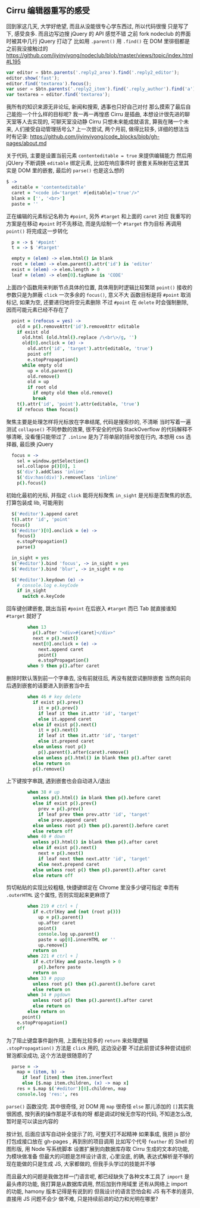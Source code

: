
Cirru 编辑器重写的感受
------

回到家这几天, 大学好绝望, 而且从没能很专心学东西过, 所以代码很慢
只是写了下, 感受良多. 而且边写边搜 jQuery 的 API 感觉不错
之前 fork nodeclub 的界面时被其中几行 jQuery 打动了
比如用 `.parent()` 用 `.find()` 在 DOM 里徘徊都是之前我没接触过的
https://github.com/jiyinyiyong/nodeclub/blob/master/views/topic/index.html#L195

```js
var editor = $btn.parents('.reply2_area').find('.reply2_editor');
editor.show('fast');
editor.find('textarea').focus();
var user = $btn.parents('.reply2_item').find('.reply_author').find('a').html();
var textarea = editor.find('textarea');
```

我所有的知识来源无非论坛, 新闻和搜索, 遇事也只好自己对付
那么摸索了最后自己能抱一个什么样的目标呢? 我一再一再惶惑
Cirru 是插曲, 本想设计很先进的聊天室等人去实现的, 可聊天室没动静
Cirru 只想未来能成就语言, 算我在赌一个未来, 人们接受自动管理括号么?
上一次尝试, 两个月前, 做得比较多, 详细的想法当时有记录:
https://github.com/jiyinyiyong/code_blocks/blob/gh-pages/about.md

关于代码, 主要是设置当前元素 `contenteditable = true` 来提供编辑能力
然后用 jQUery 不断调换 `editable` 绑定元素, 比如在响应事件时
嵌套关系映射在这里其实是 DOM 里的嵌套, 最后的 `parse()` 也是这么想的

```coffee
$ ->
  editable = 'contenteditable'
  caret = "<code id='target' #{editable}='true'/>"
  blank = ['', '<br>']
  paste = ''
```

正在编辑的元素标记名称为 `#point`, 另外 `#target` 和上面的 `caret` 对应
我重写的方案是在移动 `#point` 时不先移动, 而是先绘制一个 `#target` 作为目标
再调用 `point()` 将完成这一步转化

```coffee
  p = -> $ '#point'
  t = -> $ '#target'

  empty = (elem) -> elem.html() in blank
  root = (elem) -> elem.parent().attr('id') is 'editor'
  exist = (elem) -> elem.length > 0
  leaf = (elem) -> elem[0].tagName is 'CODE'
```

上面四个函数用来判断节点具体的位置, 具体用到时逻辑比较繁琐
`point()` 接收的参数只是为屏蔽 `click` 一次多余的 `focus()`, 意义不大
函数目标是将 `#point` 取消标记, 如果为空, 还要递归地将空元素删除
不过 `#point` 在 `delete` 时会强制删除, 因而可能元素已经不存在了

```coffee
  point = (refocus = yes) ->
    old = p().removeAttr('id').removeAttr editable
    if exist old
      old.html (old.html().replace /\<br\>/g, '')
      old[0].onclick = (e) ->
        old.attr('id', 'target').attr(editable, 'true')
        point off
        e.stopPropagation()
      while empty old
        up = old.parent()
        old.remove()
        old = up
        if root old
          if empty old then old.remove()
          break
    t().attr('id', 'point').attr(editable, 'true')
    if refocus then focus()
```

聚焦主要是处理怎样将光标放在字串结尾, 代码是搜索抄的, 不清晰
当时写着一遍测试 `collapse()` 不同参数的效果, 很不安全的代码
StackOverflow 的代码解释不够清晰, 没看懂只能带过了
`.inline` 是为了将单层的括号放在行内, 本想用 css 选择器, 最后换 jQuery

```coffee
  focus = ->
    sel = window.getSelection()
    sel.collapse p()[0], 1
    $('div').addClass 'inline'
    $('div:has(div)').removeClass 'inline'
    p().focus()
```

初始化最初的光标, 并指定 `click` 能将光标聚焦
`in_sight` 是光标是否聚焦的状态, 打算包装成 lib, 可能用到

```coffee
  $('#editor').append caret
  t().attr 'id', 'point'
  focus()
  $('#editor')[0].onclick = (e) ->
    focus()
    e.stopPropagation()
    parse()

  in_sight = yes
  $('#editor').bind 'focus', -> in_sight = yes
  $('#editor').bind 'blur', -> in_sight = no

  $('#editor').keydown (e) ->
    # console.log e.keyCode
    if in_sight
      switch e.keyCode
```

回车键创建嵌套, 跳出当前 `#point` 在后嵌入 `#target` 而已
Tab 就直接谁知 `#target` 就好了

```coffee
        when 13
          p().after "<div>#{caret}</div>"
          next = p().next()
          next[0].onclick = (e) ->
            next.append caret
            point()
            e.stopPropagation()
        when 9 then p().after caret
```

删除时默认落到前一个字串去, 没有前就往后, 再没有就尝试删除嵌套
当然向前向后遇到嵌套的话要进入到嵌套当中去

```coffee
        when 46 # key delete
          if exist p().prev()
            it = p().prev()
            if leaf it then it.attr 'id', 'target'
            else it.append caret
          else if exist p().next()
            it = p().next()
            if leaf it then it.attr 'id', 'target'
            else it.prepend caret
          else unless root p()
            p().parent().after(caret).remove()
          else unless p().html() in blank then p().after caret
          else return on
          p().remove()
```

上下键按字串跳, 遇到嵌套也会自动进入/退出

```coffee
        when 38 # up
          unless p().html() in blank then p().before caret
          else if exist p().prev()
            prev = p().prev()
            if leaf prev then prev.attr 'id', 'target'
            else prev.append caret
          else unless root p() then p().parent().before caret
          else return off
        when 40 # down
          unless p().html() in blank then p().after caret
          else if exist p().next()
            next = p().next()
            if leaf next then next.attr 'id', 'target'
            else next.prepend caret
          else unless root p() then p().parent().after caret
          else return off
```

剪切粘贴的实现比较粗糙, 快捷键绑定在 Chrome 里没多少键可指定
幸而有 `.outerHTML` 这个属性, 否则实现起来更麻烦了

```coffee
        when 219 # ctrl + [
          if e.ctrlKey and (not (root p()))
            up = p().parent()
            up.after caret
            point()
            console.log up.parent()
            paste = up[0].innerHTML or ''
            up.remove()
          return on
        when 221 # ctrl + ]
          if e.ctrlKey and paste.length > 0
            p().before paste
          return on
        when 33 # pgup
          unless root p() then p().parent().before caret
          else return on
        when 34 # pgdown
          unless root p() then p().parent().after caret
          else return on
        else return on
      point()
    e.stopPropagation()
    off
```

为了阻止键盘事件副作用, 上面有比较多的 `return` 来处理逻辑
`.stopPropagation()` 方法是 `click` 用的, 这边没必要
不过此前尝试多种尝试组织冒泡都没成功, 这个方法是很随意的了

```coffee
  parse = ->
    map = (item, b) ->
      if leaf [item] then item.innerText
      else [$.map item.children, (x) -> map x]
    res = $.map $('#editor')[0].children, map
    console.log 'res:', res
```

`parse()` 函数没完. 其中很奇怪, 对 DOM 用 `map` 很奇怪
`else` 那儿添加的 `[]`其实我很困惑, 按列表的操作那是不该有的呀
都是调试时候无奈写的代码, 不知道怎么改, 暂时是可以读出内容的

按计划, 后面应该写自动补全提示了的, 可整天打不起精神
如果事成, 我把 js 部分打包成接口放在 gh-pages , 再到别的项目调用
比如写个代号 `feather` 的 Shell 的图形版, 用 Node 写系统脚本
设置扩展到向数据库存取 Cirru 生成的文本的功能, 为模块做准备
但最大的问题是怎样设计语言, 心里没底, 的确, 表达式解析是不够的
现在能做的只是生成 JS, 大家都做的, 但我手头学过的技能并不够

而且最大的问题是我做怎样一门语言呢, 都已经缺失了各种文本工具了
`import` 是最头疼的功能, 我打算是从数据库调用, 然后加到作用域里
还有从网络上 import 的功能, hamony 版本记得是有说到的
但我设计的语言恐怕会和 JS 有不孝的差异, 直接用 JS 问题不会少
做不难, 只是持续前进的动力和光明在哪里?
